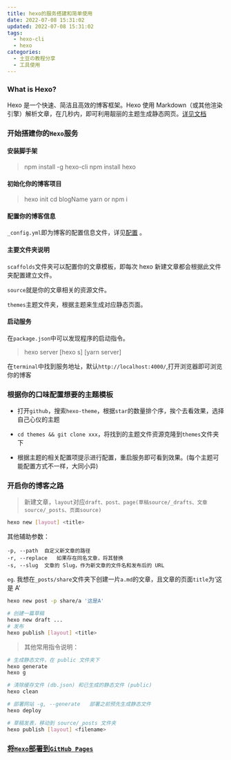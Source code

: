 ```yaml
---
title: hexo的服务搭建和简单使用
date: 2022-07-08 15:31:02
updated: 2022-07-08 15:31:02
tags:
  - hexo-cli
  - hexo
categories:
  - 土豆の教程分享
  - 工具使用
---
```


### What is Hexo?

Hexo 是一个快速、简洁且高效的博客框架。Hexo 使用 Markdown（或其他渲染引擎）解析文章，在几秒内，即可利用靓丽的主题生成静态网页。[详见文档](https://hexo.io/docs/)

<!-- more -->

### 开始搭建你的`Hexo`服务

#### 安装脚手架

> npm install -g hexo-cli
> npm install hexo

#### 初始化你的博客项目

> hexo init <blogName>
> cd blogName
> yarn or npm i

#### 配置你的博客信息

`_config.yml`即为博客的配置信息文件，详见[配置](https://hexo.io/zh-cn/docs/configuration) 。

#### 主要文件夹说明

`scaffolds`文件夹可以配置你的文章模板，即每次 hexo 新建文章都会根据此文件夹配置建立文件。

`source`就是你的文章相关的资源文件。

`themes`主题文件夹，根据主题来生成对应静态页面。

#### 启动服务

在`package.json`中可以发现程序的启动指令。

> hexo server [hexo s] [yarn server]

在`terminal`中找到服务地址，默认`http://localhost:4000/`,打开浏览器即可浏览你的博客

### 根据你的口味配置想要的主题模板

- 打开`github`，搜索`hexo-theme`，根据`star`的数量排个序，挨个去看效果，选择自己心仪的主题

- `cd themes && git clone xxx`，将找到的主题文件资源克隆到`themes`文件夹下

- 根据主题的相关配置项提示进行配置，重启服务即可看到效果。(每个主题可能配置方式不一样，大同小异)

### 开启你的博客之路

> 新建文章，`layout`对应`draft、post、page(草稿source/_drafts、文章source/_posts、页面source)`

```bash
hexo new [layout] <title>
```

其他辅助参数：

```
-p, --path	自定义新文章的路径
-r, --replace	如果存在同名文章，将其替换
-s, --slug	文章的 Slug，作为新文章的文件名和发布后的 URL
```

`eg`. 我想在`_posts/share`文件夹下创建一片`a.md`的文章，且文章的页面`title`为‘这是 A’

```bash
hexo new post -p share/a '这是A'

# 创建一篇草稿
hexo new draft ...
# 发布
hexo publish [layout] <title>
```

> 其他常用指令说明：

```bash
# 生成静态文件，在 public 文件夹下
hexo generate
hexo g

# 清除缓存文件 (db.json) 和已生成的静态文件 (public)
hexo clean

# 部署网站 -g, --generate	部署之前预先生成静态文件
hexo deploy

# 草稿发表，移动到 source/_posts 文件夹
hexo publish [layout] <filename>
```

### [将`Hexo`部署到`GitHub Pages`](https://hexo.io/zh-cn/docs/github-pages)
